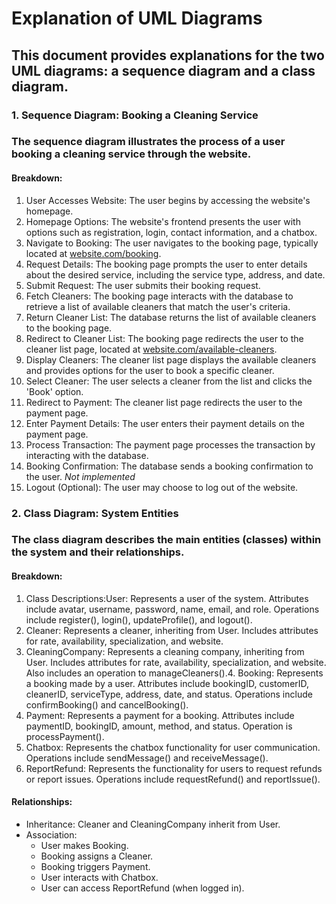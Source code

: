 # Explanation of UML Diagrams

## This document provides explanations for the two UML diagrams: a sequence diagram and a class diagram.

### 1. Sequence Diagram: Booking a Cleaning Service
### The sequence diagram illustrates the process of a user booking a cleaning service through the website.


#### Breakdown:
1. User Accesses Website: The user begins by accessing the website's homepage.
2. Homepage Options: The website's frontend presents the user with options such as registration, login, contact information, and a chatbox.
3. Navigate to Booking: The user navigates to the booking page, typically located at [website.com/booking](http://3.27.120.57/booking-page/).
4. Request Details: The booking page prompts the user to enter details about the desired service, including the service type, address, and date.
5. Submit Request: The user submits their booking request.
6. Fetch Cleaners: The booking page interacts with the database to retrieve a list of available cleaners that match the user's criteria.
7. Return Cleaner List: The database returns the list of available cleaners to the booking page.
8. Redirect to Cleaner List: The booking page redirects the user to the cleaner list page, located at [website.com/available-cleaners](http://3.27.120.57/available-cleaners/).
9. Display Cleaners: The cleaner list page displays the available cleaners and provides options for the user to book a specific cleaner.
10. Select Cleaner: The user selects a cleaner from the list and clicks the 'Book' option.
11. Redirect to Payment: The cleaner list page redirects the user to the payment page.
12. Enter Payment Details: The user enters their payment details on the payment page.
13. Process Transaction: The payment page processes the transaction by interacting with the database.
14. Booking Confirmation: The database sends a booking confirmation to the user. _Not implemented_
15. Logout (Optional): The user may choose to log out of the website.



### 2. Class Diagram: System Entities
### The class diagram describes the main entities (classes) within the system and their relationships.

#### Breakdown:
1. Class Descriptions:User: Represents a user of the system. Attributes include avatar, username, password, name, email, and role. Operations include register(), login(), updateProfile(), and logout().
2. Cleaner: Represents a cleaner, inheriting from User. Includes attributes for rate, availability, specialization, and website.
3. CleaningCompany: Represents a cleaning company, inheriting from User. Includes attributes for rate, availability, specialization, and website. Also includes an operation to manageCleaners().4. Booking: Represents a booking made by a user. Attributes include bookingID, customerID, cleanerID, serviceType, address, date, and status. Operations include confirmBooking() and cancelBooking().
5. Payment: Represents a payment for a booking. Attributes include paymentID, bookingID, amount, method, and status. Operation is processPayment().
6. Chatbox: Represents the chatbox functionality for user communication. Operations include sendMessage() and receiveMessage().
7. ReportRefund: Represents the functionality for users to request refunds or report issues. Operations include requestRefund() and reportIssue().

#### Relationships:
- Inheritance: Cleaner and CleaningCompany inherit from User.
- Association:
    - User makes Booking.
    - Booking assigns a Cleaner.
    - Booking triggers Payment.
    - User interacts with Chatbox.
    - User can access ReportRefund (when logged in).
